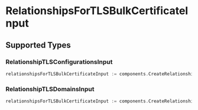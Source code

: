 # RelationshipsForTLSBulkCertificateInput


## Supported Types

### RelationshipTLSConfigurationsInput

```go
relationshipsForTLSBulkCertificateInput := components.CreateRelationshipsForTLSBulkCertificateInputRelationshipTLSConfigurationsInput(components.RelationshipTLSConfigurationsInput{/* values here */})
```

### RelationshipTLSDomainsInput

```go
relationshipsForTLSBulkCertificateInput := components.CreateRelationshipsForTLSBulkCertificateInputRelationshipTLSDomainsInput(components.RelationshipTLSDomainsInput{/* values here */})
```

